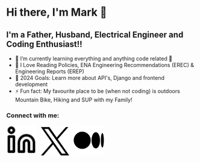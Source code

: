 # Hi there, I'm Mark 👋

## I'm a Father, Husband, Electrical Engineer and Coding Enthusiast!!

- 🌱 I’m currently learning everything and anything code related 🤣
- 👯 I Love Reading Policies, ENA Engineering Recommendations (EREC) & Engineering Reports (EREP)
- 🥅 2024 Goals: Learn more about API's, Django and frontend development
- ⚡ Fun fact: My favourite place to be (when not coding) is outdoors Mountain Bike, Hiking and SUP with my Family!

### Connect with me:

[<img src="./img/linkedin-light.svg" width="80" height="80">](https://www.linkedin.com/in/markfriese1)
&nbsp;
[<img src="./img/x-black.png" width="75" height="75">](https://X.com/MarkFrieseMEng)
&nbsp;
[<img src="./img/medium-icon.svg" width="80" height="80">](https://medium.com/@mark.friese.meng)

<br />
<br />

[linkedin]: https://www.linkedin.com/in/markfriese1
[medium]: https://medium.com/@mark.friese.meng
[X]: https://x.com/MarkFrieseMEng
